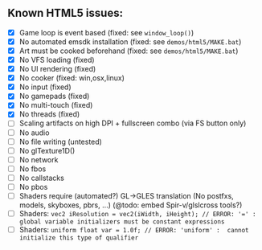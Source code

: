 ## Known HTML5 issues:
- [x] Game loop is event based (fixed: see `window_loop()`)
- [x] No automated emsdk installation (fixed: see `demos/html5/MAKE.bat`)
- [x] Art must be cooked beforehand (fixed: see `demos/html5/MAKE.bat`)
- [x] No VFS loading (fixed)
- [x] No UI rendering (fixed)
- [x] No cooker (fixed: win,osx,linux)
- [x] No input (fixed)
- [x] No gamepads (fixed)
- [x] No multi-touch (fixed)
- [x] No threads (fixed)
- [ ] Scaling artifacts on high DPI + fullscreen combo (via FS button only)
- [ ] No audio
- [ ] No file writing (untested)
- [ ] No glTexture1D()
- [ ] No network
- [ ] No fbos
- [ ] No callstacks
- [ ] No pbos
- [ ] Shaders require (automated?) GL->GLES translation (No postfxs, models, skyboxes, pbrs, ...) (@todo: embed Spir-v/glslcross tools?)
- [ ] Shaders: `vec2 iResolution = vec2(iWidth, iHeight); // ERROR: '=' : global variable initializers must be constant expressions`
- [ ] Shaders: `uniform float var = 1.0f; // ERROR: 'uniform' :  cannot initialize this type of qualifier`
